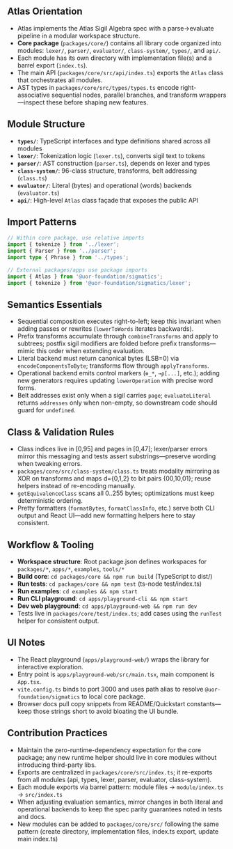 ## Atlas Orientation

- Atlas implements the Atlas Sigil Algebra spec with a parse→evaluate pipeline in a modular workspace structure.
- **Core package** (`packages/core/`) contains all library code organized into modules: `lexer/`, `parser/`, `evaluator/`, `class-system/`, `types/`, and `api/`.
- Each module has its own directory with implementation file(s) and a barrel export (`index.ts`).
- The main API (`packages/core/src/api/index.ts`) exports the `Atlas` class that orchestrates all modules.
- AST types in `packages/core/src/types/types.ts` encode right-associative sequential nodes, parallel branches, and transform wrappers—inspect these before shaping new features.

## Module Structure

- **`types/`**: TypeScript interfaces and type definitions shared across all modules
- **`lexer/`**: Tokenization logic (`lexer.ts`), converts sigil text to tokens
- **`parser/`**: AST construction (`parser.ts`), depends on lexer and types
- **`class-system/`**: 96-class structure, transforms, belt addressing (`class.ts`)
- **`evaluator/`**: Literal (bytes) and operational (words) backends (`evaluator.ts`)
- **`api/`**: High-level `Atlas` class façade that exposes the public API

## Import Patterns

```typescript
// Within core package, use relative imports
import { tokenize } from '../lexer';
import { Parser } from '../parser';
import type { Phrase } from '../types';

// External packages/apps use package imports
import { Atlas } from '@uor-foundation/sigmatics';
import { tokenize } from '@uor-foundation/sigmatics/lexer';
```

## Semantics Essentials

- Sequential composition executes right-to-left; keep this invariant when adding passes or rewrites (`lowerToWords` iterates backwards).
- Prefix transforms accumulate through `combineTransforms` and apply to subtrees; postfix sigil modifiers are folded before prefix transforms—mimic this order when extending evaluation.
- Literal backend must return canonical bytes (LSB=0) via `encodeComponentsToByte`; transforms flow through `applyTransforms`.
- Operational backend emits control markers (`⊗_*`, `→ρ[...]`, etc.); adding new generators requires updating `lowerOperation` with precise word forms.
- Belt addresses exist only when a sigil carries `page`; `evaluateLiteral` returns `addresses` only when non-empty, so downstream code should guard for `undefined`.

## Class & Validation Rules

- Class indices live in [0,95] and pages in [0,47]; lexer/parser errors mirror this messaging and tests assert substrings—preserve wording when tweaking errors.
- `packages/core/src/class-system/class.ts` treats modality mirroring as XOR on transforms and maps d={0,1,2} to bit pairs {00,10,01}; reuse helpers instead of re-encoding manually.
- `getEquivalenceClass` scans all 0..255 bytes; optimizations must keep deterministic ordering.
- Pretty formatters (`formatBytes`, `formatClassInfo`, etc.) serve both CLI output and React UI—add new formatting helpers here to stay consistent.

## Workflow & Tooling

- **Workspace structure**: Root package.json defines workspaces for `packages/*`, `apps/*`, `examples`, `tools/*`
- **Build core**: `cd packages/core && npm run build` (TypeScript to dist/)
- **Run tests**: `cd packages/core && npm test` (ts-node test/index.ts)
- **Run examples**: `cd examples && npm start`
- **Run CLI playground**: `cd apps/playground-cli && npm start`
- **Dev web playground**: `cd apps/playground-web && npm run dev`
- Tests live in `packages/core/test/index.ts`; add cases using the `runTest` helper for consistent output.

## UI Notes

- The React playground (`apps/playground-web/`) wraps the library for interactive exploration.
- Entry point is `apps/playground-web/src/main.tsx`, main component is `App.tsx`.
- `vite.config.ts` binds to port 3000 and uses path alias to resolve `@uor-foundation/sigmatics` to local core package.
- Browser docs pull copy snippets from README/Quickstart constants—keep those strings short to avoid bloating the UI bundle.

## Contribution Practices

- Maintain the zero-runtime-dependency expectation for the core package; any new runtime helper should live in core modules without introducing third-party libs.
- Exports are centralized in `packages/core/src/index.ts`; it re-exports from all modules (api, types, lexer, parser, evaluator, class-system).
- Each module exports via barrel pattern: module files → `module/index.ts` → `src/index.ts`
- When adjusting evaluation semantics, mirror changes in both literal and operational backends to keep the spec parity guarantees noted in tests and docs.
- New modules can be added to `packages/core/src/` following the same pattern (create directory, implementation files, index.ts export, update main index.ts)
